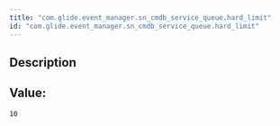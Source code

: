 ```yaml
---
title: "com.glide.event_manager.sn_cmdb_service_queue.hard_limit"
id: "com.glide.event_manager.sn_cmdb_service_queue.hard_limit"
---
```

## Description



## Value: 
```
10
```
